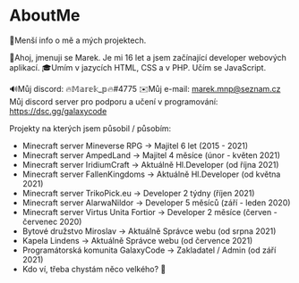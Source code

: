 # AboutMe
📜Menší info o mě a mých projektech.

👋Ahoj, jmenuji se Marek. Je mi 16 let a jsem začínající developer webových aplikací. 
🎓Umím v jazycích HTML, CSS a v PHP. Učím se JavaScript.

🔊Můj discord: 🔥𝕄𝕒𝕣𝕖𝕜_𝕡🔥#4775 
✉️Můj e-mail: marek.mnp@seznam.cz 
Můj discord server pro podporu a učení v programování: https://dsc.gg/galaxycode

Projekty na kterých jsem působil / působím:
- Minecraft server Mineverse RPG -> Majitel 6 let (2015 - 2021)
- Minecraft server AmpedLand -> Majitel 4 měsíce (únor - květen 2021)
- Minecraft server IridiumCraft -> Aktuálně Hl.Developer (od října 2021)
- Minecraft server FallenKingdoms -> Aktuálně Hl.Developer (od května 2021)
- Minecraft server TrikoPick.eu -> Developer 2 týdny (říjen 2021)
- Minecraft server AlarwaNildor -> Developer 5 měsíců (září - leden 2020)
- Minecraft server Virtus Unita Fortior -> Developer 2 měsíce (červen - červenec 2020)
- Bytové družstvo Miroslav -> Aktuálně Správce webu (od srpna 2021)
- Kapela Lindens -> Aktuálně Správce webu (od července 2021)
- Programátorská komunita GalaxyCode -> Zakladatel / Admin (od září 2021)
- Kdo ví, třeba chystám něco velkého? 🤔
